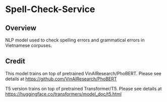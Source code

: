 # Spell-Check-Service
## Overview
NLP model used to check spelling errors and grammatical errors in Vietnamese corpuses.

## Credit
This model trains on top of pretrained VinAIResearch/PhoBERT. Please see details at https://github.com/VinAIResearch/PhoBERT

T5 version trains on top of pretrained Transformer/T5. Please see details at https://huggingface.co/transformers/model_doc/t5.html
